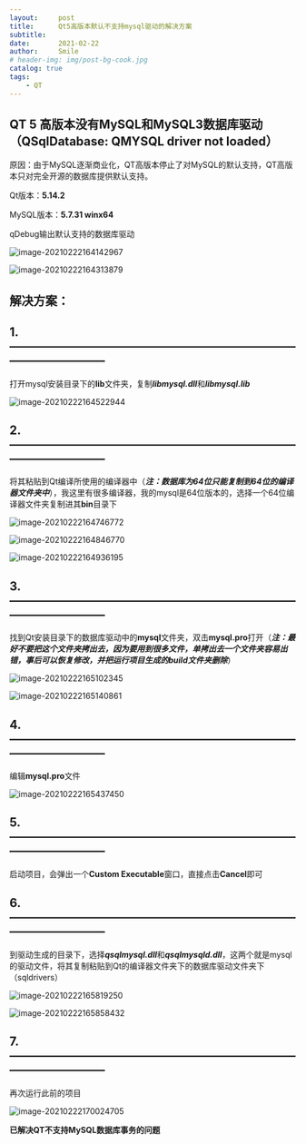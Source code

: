 ```yaml
---
layout:     post
title:      Qt5高版本默认不支持mysql驱动的解决方案
subtitle:   
date:       2021-02-22
author:     Smile
# header-img: img/post-bg-cook.jpg
catalog: true
tags:
    - QT
---
```


## QT 5 高版本没有MySQL和MySQL3数据库驱动（QSqlDatabase: QMYSQL driver not loaded）

原因：由于MySQL逐渐商业化，QT高版本停止了对MySQL的默认支持，QT高版本只对完全开源的数据库提供默认支持。

Qt版本：**5.14.2**

MySQL版本：**5.7.31 winx64**

qDebug输出默认支持的数据库驱动

![image-20210222164142967](https://smile9996.oss-cn-shanghai.aliyuncs.com/github/image/imgQt/image-20210222164142967.png)

![image-20210222164313879](https://smile9996.oss-cn-shanghai.aliyuncs.com/github/image/imgQt/image-20210222164313879.png)

## 解决方案：

## 1.————————————————————————————————

打开mysql安装目录下的**lib**文件夹，复制***libmysql.dll***和***libmysql.lib***

![image-20210222164522944](https://smile9996.oss-cn-shanghai.aliyuncs.com/github/image/imgQt/image-20210222164522944.png)

## 2.————————————————————————————————

将其粘贴到Qt编译所使用的编译器中（***注：数据库为64位只能复制到64位的编译器文件夹中***），我这里有很多编译器，我的mysql是64位版本的，选择一个64位编译器文件夹复制进其**bin**目录下

![image-20210222164746772](https://smile9996.oss-cn-shanghai.aliyuncs.com/github/image/imgQt/image-20210222164746772.png)

![image-20210222164846770](https://smile9996.oss-cn-shanghai.aliyuncs.com/github/image/imgQt/image-20210222164846770.png)

![image-20210222164936195](https://smile9996.oss-cn-shanghai.aliyuncs.com/github/image/imgQt/image-20210222164936195.png)

## 3.————————————————————————————————

找到Qt安装目录下的数据库驱动中的**mysql**文件夹，双击**mysql.pro**打开（***注：最好不要把这个文件夹拷出去，因为要用到很多文件，单拷出去一个文件夹容易出错，事后可以恢复修改，并把运行项目生成的build文件夹删除***）

![image-20210222165102345](https://smile9996.oss-cn-shanghai.aliyuncs.com/github/image/imgQt/image-20210222165102345.png)

![image-20210222165140861](https://smile9996.oss-cn-shanghai.aliyuncs.com/github/image/imgQt/image-20210222165140861.png)

## 4.————————————————————————————————

编辑**mysql.pro**文件

![image-20210222165437450](https://smile9996.oss-cn-shanghai.aliyuncs.com/github/image/imgQt/image-20210222165437450.png)

## 5.————————————————————————————————

启动项目，会弹出一个**Custom Executable**窗口，直接点击**Cancel**即可

## 6.————————————————————————————————

到驱动生成的目录下，选择***qsqlmysql.dll***和***qsqlmysqld.dll***，这两个就是mysql的驱动文件，将其复制粘贴到Qt的编译器文件夹下的数据库驱动文件夹下（sqldrivers）

![image-20210222165819250](https://smile9996.oss-cn-shanghai.aliyuncs.com/github/image/imgQt/image-20210222165819250.png)

![image-20210222165858432](https://smile9996.oss-cn-shanghai.aliyuncs.com/github/image/imgQt/image-20210222165858432.png)

## 7.————————————————————————————————

再次运行此前的项目

![image-20210222170024705](https://smile9996.oss-cn-shanghai.aliyuncs.com/github/image/imgQt/image-20210222170024705.png)

**已解决QT不支持MySQL数据库事务的问题**
